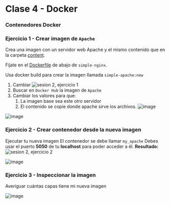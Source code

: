 # Clase 4 - Docker

### Contenedores Docker 

### Ejercicio 1 - Crear imagen de `Apache`
Crea una imagen con un servidor web Apache y el mismo contenido que en la carpeta [content](https://raw.githubusercontent.com/roxsross/bootcamp-3-challenge/master/retos/sesion2/content).

Fíjate en el [Dockerfile](https://raw.githubusercontent.com/roxsross/bootcamp-3-challenge/master/reto4/Dockerfile) de abajo de ```simple-nginx```.

Usa docker build para crear la imagen llamada ```simple-apache:new```

1. Cambiar
![sesion 2, ejercicio 1](../assets/ses2-ejer1.png)
2. Buscar en ```Docker Hub``` la imagen de ```Apache```
3. Cambiar los valores para que:
   1. La imagen base sea este otro servidor
   2. El contenido se copie donde apache sirve los archivos.
![image](https://user-images.githubusercontent.com/51717240/187046790-18027872-fc65-4630-925c-c91c8135e735.png)

![image](https://user-images.githubusercontent.com/51717240/187046792-a4129716-daef-4b21-ba49-d21d9c5eb1c0.png)


### Ejercicio 2 - Crear contenedor desde la nueva imagen

Ejecutar tu nueva imagen
El contenedor se debe llamar ```my_apache```
Debes usar el puerto __5050__ de tu __localhost__ para poder acceder a él.
__Resultado:__
![sesion 2, ejercicio 2](../assets/ses2-ejer2.png)

![image](https://user-images.githubusercontent.com/51717240/187046797-fb1bfc33-a5e5-45be-aafa-162aae25e874.png)

### Ejercicio 3 - Inspeccionar la imagen

Averiguar cuántas capas tiene mi nueva imagen

![image](https://user-images.githubusercontent.com/51717240/187046819-cd7fd1a4-bdde-468f-b62e-9005fca457e8.png)
